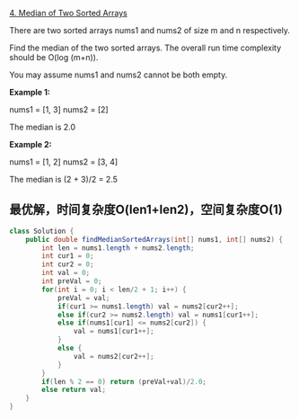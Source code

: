 [4. Median of Two Sorted Arrays]()

There are two sorted arrays nums1 and nums2 of size m and n respectively.

Find the median of the two sorted arrays. The overall run time complexity should be O(log (m+n)).

You may assume nums1 and nums2 cannot be both empty.

**Example 1:**

nums1 = [1, 3]
nums2 = [2]

The median is 2.0

**Example 2:**

nums1 = [1, 2]
nums2 = [3, 4]

The median is (2 + 3)/2 = 2.5

## 最优解，时间复杂度O(len1+len2)，空间复杂度O(1)
```java
class Solution {
    public double findMedianSortedArrays(int[] nums1, int[] nums2) {
        int len = nums1.length + nums2.length;
        int cur1 = 0;
        int cur2 = 0;
        int val = 0;
        int preVal = 0;
        for(int i = 0; i < len/2 + 1; i++) {
            preVal = val;
            if(cur1 >= nums1.length) val = nums2[cur2++];
            else if(cur2 >= nums2.length) val = nums1[cur1++];
            else if(nums1[cur1] <= nums2[cur2]) {
                val = nums1[cur1++];
            }
            else {
                val = nums2[cur2++];
            }
        }
        if(len % 2 == 0) return (preVal+val)/2.0;
        else return val;
    }
}
```

